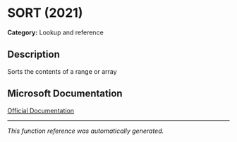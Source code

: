 # SORT (2021)

**Category:** Lookup and reference

## Description
Sorts the contents of a range or array

## Microsoft Documentation
[Official Documentation](https://support.microsoft.com//en-us/office/sort-function-22f63bd0-ccc8-492f-953d-c20e8e44b86c)

---
*This function reference was automatically generated.*

